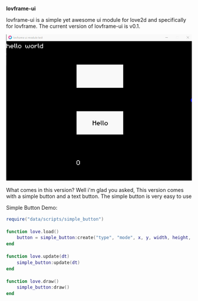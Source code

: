 **lovframe-ui**

lovframe-ui is a simple yet awesome ui module for love2d and specifically for lovframe.
The current version of lovframe-ui is v0.1.

![lovframe-ui demo](data/demov0.1.gif)

What comes in this version? Well i'm glad you asked, This version comes with a simple button and a text button. The simple button is very easy to use

Simple Button Demo:

```lua
require("data/scripts/simple_button")

function love.load()
    button = simple_button:create("type", "mode", x, y, width, height, r, g, b, h_r, h_g, h_b, button)
end

function love.update(dt)
    simple_button:update(dt)
end

function love.draw()
    simple_button:draw()
end
```
